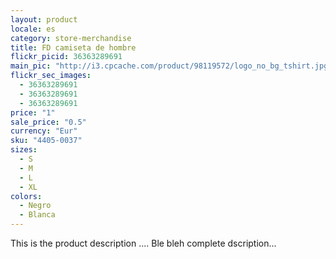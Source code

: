 ```yaml
---
layout: product
locale: es
category: store-merchandise
title: FD camiseta de hombre
flickr_picid: 36363289691
main_pic: "http://i3.cpcache.com/product/98119572/logo_no_bg_tshirt.jpg?color=DarkHeather"
flickr_sec_images:
  - 36363289691
  - 36363289691
  - 36363289691
price: "1"
sale_price: "0.5"
currency: "Eur"
sku: "4405-0037"
sizes:
  - S
  - M
  - L
  - XL
colors:
  - Negro
  - Blanca
---
```


This is the product description ....
Ble bleh complete dscription...
